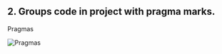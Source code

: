 
## 2. Groups code in project with pragma marks.

Pragmas

![Pragmas](https://github.com/arthurigberdin/rg-ios-base/blob/master/Images/pragmas.png)








